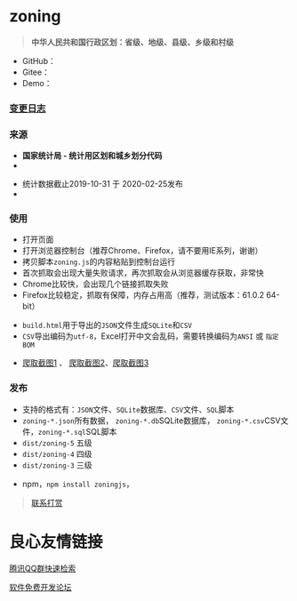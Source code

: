 # zoning
> **中华人民共和国行政区划：省级、地级、县级、乡级和村级** 

- GitHub：  
- Gitee：  
- Demo：  

### [变更日志](CHANGELOG.md)

### 来源

- **国家统计局 - 统计用区划和城乡划分代码** 
-  
* 统计数据截止2019-10-31 于 2020-02-25发布
*  

### 使用
- 打开页面  
- 打开浏览器控制台（推荐Chrome、Firefox，请不要用IE系列，谢谢）
- 拷贝脚本`zoning.js`的内容粘贴到控制台运行
- 首次抓取会出现大量失败请求，再次抓取会从浏览器缓存获取，非常快
- Chrome比较快，会出现几个链接抓取失败
- Firefox比较稳定，抓取有保障，内存占用高（推荐，测试版本：61.0.2 64-bit）

+ `build.html`用于导出的`JSON`文件生成`SQLite`和`CSV`
+ `CSV`导出编码为`utf-8`，Excel打开中文会乱码，需要转换编码为`ANSI` 或 `指定BOM`

- [爬取截图1](https://static.netnr.com/2019/04/26/1345312e2a.jpg) 、
[爬取截图2](https://static.netnr.com/2019/04/26/1345311bca.jpg)、[爬取截图3](https://static.netnr.com/2019/04/26/134531735a.jpg)

### 发布
- 支持的格式有：`JSON`文件、`SQLite`数据库、`CSV`文件、`SQL`脚本
- `zoning-*.json`所有数据， `zoning-*.db`SQLite数据库， `zoning-*.csv`CSV文件，`zoning-*.sql`SQL脚本
- `dist/zoning-5` 五级
- `dist/zoning-4` 四级
- `dist/zoning-3` 三级
+ npm，`npm install zoningjs`， 


> [联系打赏](https://ss.netnr.com/contact)

 # 良心友情链接

[腾讯QQ群快速检索](http://u.720life.cn/s/8cf73f7c)

[软件免费开发论坛](http://u.720life.cn/s/bbb01dc0)